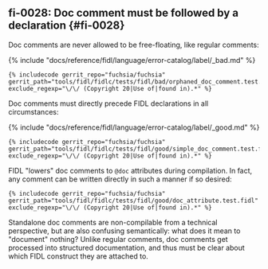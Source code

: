 ## fi-0028: Doc comment must be followed by a declaration {#fi-0028}

Doc comments are never allowed to be free-floating, like regular comments:

{% include "docs/reference/fidl/language/error-catalog/label/_bad.md" %}

```fidl
{% includecode gerrit_repo="fuchsia/fuchsia" gerrit_path="tools/fidl/fidlc/tests/fidl/bad/orphaned_doc_comment.test.fidl" exclude_regexp="\/\/ (Copyright 20|Use of|found in).*" %}
```

Doc comments must directly precede FIDL declarations in all circumstances:

{% include "docs/reference/fidl/language/error-catalog/label/_good.md" %}

```fidl
{% includecode gerrit_repo="fuchsia/fuchsia" gerrit_path="tools/fidl/fidlc/tests/fidl/good/simple_doc_comment.test.fidl" exclude_regexp="\/\/ (Copyright 20|Use of|found in).*" %}
```

FIDL "lowers" doc comments to `@doc` attributes during compilation. In fact, any
comment can be written directly in such a manner if so desired:

```fidl
{% includecode gerrit_repo="fuchsia/fuchsia" gerrit_path="tools/fidl/fidlc/tests/fidl/good/doc_attribute.test.fidl" exclude_regexp="\/\/ (Copyright 20|Use of|found in).*" %}
```

Standalone doc comments are non-compilable from a technical perspective, but are
also confusing semantically: what does it mean to "document" nothing? Unlike
regular comments, doc comments get processed into structured documentation, and
thus must be clear about which FIDL construct they are attached to.
